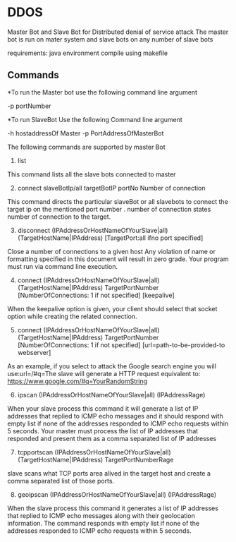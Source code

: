 # DDOS
Master Bot and Slave Bot for Distributed denial of service attack
The master bot is run on mater system and slave bots on any number of slave bots 

requirements: java environment
compile using makefile

## Commands
*To run the Master bot use the following command line argument

 -p portNumber
 
*To run SlaveBot Use the following Command line argument

 -h hostaddressOf Master -p PortAddressOfMasterBot


The following commands are supported by master Bot
1. list

This command lists all the slave bots connected to master

2. connect slaveBotIp/all targetBotIP portNo Number of connection

This command directs the particular slaveBot or all slavebots to connect the target ip on the mentioned port number . number of connection states number of connection to the target.

3. disconnect (IPAddressOrHostNameOfYourSlave|all) (TargetHostName|IPAddress) [TargetPort:all ifno port specified]

Close a number of connections to a given host Any violation of name or formatting specified in this document will result in zero grade. Your program must run via command line execution.

4. connect (IPAddressOrHostNameOfYourSlave|all) (TargetHostName|IPAddress) TargetPortNumber [NumberOfConnections: 1 if not specified] [keepalive]

When the keepalive option is given, your client should select that socket option while creating the related connection.

5. connect (IPAddressOrHostNameOfYourSlave|all) (TargetHostName|IPAddress) TargetPortNumber [NumberOfConnections: 1 if not specified] [url=path-to-be-provided-to webserver]

As an example, if you select to attack the Google search engine you will use:url=/#q=The slave will generate a HTTP request equivalent to: https://www.google.com/#q=YourRandomString

6. ipscan (IPAddressOrHostNameOfYourSlave|all) (IPAddressRage)

When your slave process this command it will generate a list of IP addresses that replied to ICMP echo
messages and it should respond with empty list if none of the addresses responded to ICMP echo requests within 5 seconds. Your master must process the list of IP addresses that responded and present them as a comma separated list of IP addresses

7. tcpportscan (IPAddressOrHostNameOfYourSlave|all) (TargetHostName|IPAddress) TargetPortNumberRage

slave scans what TCP ports area alived in the target host and create a comma separated list of those ports.

8. geoipscan (IPAddressOrHostNameOfYourSlave|all) (IPAddressRage)

When the slave process this command it  generates a list of IP addresses that replied to ICMP echo
messages along with their geolocation information. The command  responds with empty list if none of the addresses responded to ICMP echo requests within 5 seconds.

